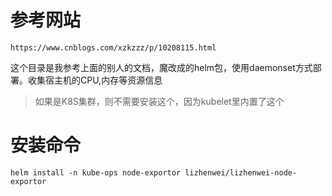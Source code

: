 # 参考网站

`
https://www.cnblogs.com/xzkzzz/p/10208115.html
`

这个目录是我参考上面的别人的文档，魔改成的helm包，使用daemonset方式部署。收集宿主机的CPU,内存等资源信息

> 如果是K8S集群，则不需要安装这个，因为kubelet里内置了这个

# 安装命令

`
helm install -n kube-ops node-exportor lizhenwei/lizhenwei-node-exportor
`